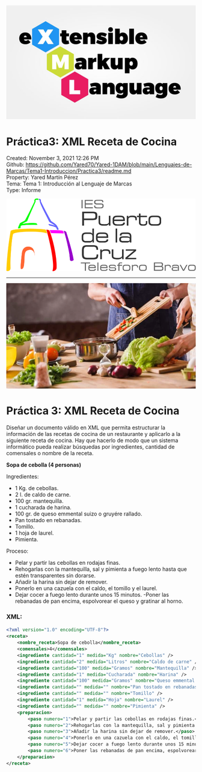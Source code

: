 ![](img/portada.png)

# Práctica3: XML Receta de Cocina

Created: November 3, 2021 12:26 PM  
Github: https://github.com/Yared70/Yared-1DAM/blob/main/Lenguajes-de-Marcas/Tema1-Introduccion/Practica3/readme.md  
Property: Yared Martín Pérez  
Tema: Tema 1: Introducción al Lenguaje de Marcas  
Type: Informe  

![ies.png](img/ies.png)

---

![](img/tarea.png)

# Práctica 3: XML Receta de Cocina

Diseñar un documento válido en XML que permita estructurar la información de las recetas de cocina de un restaurante y aplicarlo a la siguiente receta de cocina. Hay que hacerlo de modo que un sistema informático pueda realizar búsquedas por ingredientes, cantidad de comensales o nombre de la receta.

**Sopa de cebolla (4 personas)**

Ingredientes:

- 1 Kg. de cebollas.
- 2 l. de caldo de carne.
- 100 gr. mantequilla.
- 1 cucharada de harina.
- 100 gr. de queso emmental suizo o gruyére rallado.
- Pan tostado en rebanadas.
- Tomillo.
- 1 hoja de laurel.
- Pimienta.

Proceso:

- Pelar y partir las cebollas en rodajas finas.
- Rehogarlas con la mantequilla, sal y pimienta a fuego lento hasta que estén transparentes sin dorarse.
- Añadir la harina sin dejar de remover.
- Ponerlo en una cazuela con el caldo, el tomillo y el laurel.
- Dejar cocer a fuego lento durante unos 15 minutos. -Poner las rebanadas de pan encima, espolvorear el queso y gratinar al horno.

### XML:

```xml
<?xml version="1.0" encoding="UTF-8"?>
<receta>
	<nombre_receta>Sopa de cebolla</nombre_receta>
	<comensales>4</comensales>
	<ingrediente cantidad="1" medida="Kg" nombre="Cebollas" />
	<ingrediente cantidad="2" medida="Litros" nombre="Caldo de carne" />
	<ingrediente cantidad="100" medida="Gramos" nombre="Mantequilla" />
	<ingrediente cantidad="1" medida="Cucharada" nombre="Harina" />
	<ingrediente cantidad="100" medida="Gramos" nombre="Queso emmental suizo o gruyére rallado" />
	<ingrediente cantidad="" medida="" nombre="Pan tostado en rebanadas" />
	<ingrediente cantidad="" medida="" nombre="Tomillo" />
	<ingrediente cantidad="1" medida="Hoja" nombre="Laurel" />
	<ingrediente cantidad="" medida="" nombre="Pimienta" />
	<preparacion>
		<paso numero="1">Pelar y partir las cebollas en rodajas finas.</paso>
		<paso numero="2">Rehogarlas con la mantequilla, sal y pimienta a fuego lento hasta que estén transparentes sin dorarse.</paso>
		<paso numero="3">Añadir la harina sin dejar de remover.</paso>
		<paso numero="4">Ponerlo en una cazuela con el caldo, el tomillo y el laurel.</paso>
		<paso numero="5">Dejar cocer a fuego lento durante unos 15 minutos.</paso>
		<paso numero="6">Poner las rebanadas de pan encima, espolvorear el queso y gratinar al horno.</paso>
	</preparacion>
</receta>
```
